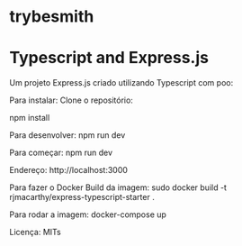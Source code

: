 # trybesmith

# Typescript and Express.js

Um projeto Express.js criado utilizando Typescript com poo:

Para instalar: Clone o repositório:

npm install

Para desenvolver: npm run dev

Para começar: npm run dev

Endereço: http://localhost:3000

Para fazer o Docker Build da imagem: sudo docker build -t rjmacarthy/express-typescript-starter .

Para rodar a imagem: docker-compose up

Licença: MITs
